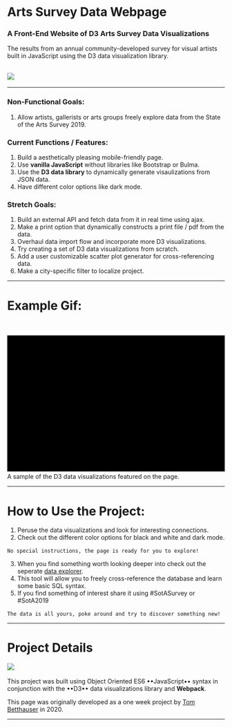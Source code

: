 # Arts Survey Data Webpage
### A Front-End Website of D3 Arts Survey Data Visualizations

The results from an annual community-developed survey for visual artists built in JavaScript using the D3 data visualization library.

<br>
<img src="https://www.pinclipart.com/picdir/big/328-3280906_content-marketing-agency-questionnaire-yellow-clipart.png" height="250px">


***

### Non-Functional Goals:
1. Allow artists, gallerists or arts groups freely explore data from the State of the Arts Survey 2019.

### Current Functions / Features:
1. Build a aesthetically pleasing mobile-friendly page.
2. Use **vanilla JavaScript** without libraries like Bootstrap or Bulma.
3. Use the **D3 data library** to dynamically generate visaulizations from JSON data.
4. Have different color options like dark mode.

### Stretch Goals:
1. Build an external API and fetch data from it in real time using ajax.
2. Make a print option that dynamically constructs a print file / pdf from the data.
3. Overhaul data import flow and incorporate more D3 visualizations.
4. Try creating a set of D3 data visualizations from scratch.
5. Add a user customizable scatter plot generator for cross-referencing data.
6. Make a city-specific filter to localize project.


***


# Example Gif:

<br><br>
<img src="https://raw.githubusercontent.com/tombetthauser/image_library/master/sota.gif">
A sample of the D3 data visualizations featured on the page.

***

# How to Use the Project:
1. Peruse the data visualizations and look for interesting connections.
2. Check out the different color options for black and white and dark mode.
```
No special instructions, the page is ready for you to explore!
```
3. When you find something worth looking deeper into check out the seperate [data explorer](https://github.com/tombetthauser/arts_dataexplorer).
4. This tool will allow you to freely cross-reference the database and learn some basic SQL syntax.
5. If you find something of interest share it using #SotASurvey or #SotA2019
```
The data is all yours, poke around and try to discover something new!
```
***  

# Project Details
<img src="https://encrypted-tbn0.gstatic.com/images?q=tbn:ANd9GcTcoG9TklnGohKNEkHCt8xvHlBybkylL8LmI_pzyQyT03E4hCO9Pg&s" height="100px">

This project was built using Object Oriented ES6 ••JavaScript•• syntax in conjunction with the ••D3•• data visualizations library and **Webpack**.

This page was originally developed as a one week project by [Tom Betthauser](http://www.tombetthauser.com/) in 2020.

***
